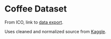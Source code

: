 # Coffee Dataset

From ICO, link to [data export](https://www.ico.org/new_historical.asp).

Uses cleaned and normalized source from [Kaggle](https://www.kaggle.com/datasets/michals22/coffee-dataset?select=Coffee_production.csv).
